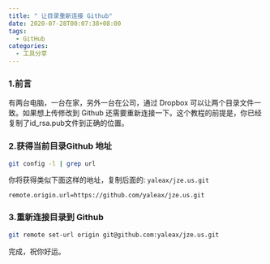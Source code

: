 ```yaml
---
title: " 让目录重新连接 Github"
date: 2020-07-28T00:07:38+08:00
tags:
  - GitHub
categories:
  - 工具分享
---
```


### 1.前言

有两台电脑，一台在家，另外一台在公司，通过 Dropbox 可以让两个目录文件一致。如果想上传修改到 Github 还需要重新连接一下。这个教程的前提是，你已经复制了id_rsa.pub文件到正确的位置。

### 2.获得当前目录Github 地址

```bash
git config -l | grep url
```

你将获得类似下面这样的地址，复制后面的: `yaleax/jze.us.git`

`remote.origin.url=https://github.com/yaleax/jze.us.git`

### 3.重新连接目录到 Github

```bash
git remote set-url origin git@github.com:yaleax/jze.us.git
```

完成，祝你好运。

